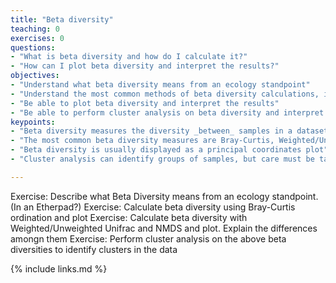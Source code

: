 ```yaml
---
title: "Beta diversity"
teaching: 0
exercises: 0
questions:
- "What is beta diversity and how do I calculate it?"
- "How can I plot beta diversity and interpret the results?"
objectives:
- "Understand what beta diversity means from an ecology standpoint"
- "Understand the most common methods of beta diversity calculations, including their relative strengths and weaknesses"
- "Be able to plot beta diversity and interpret the results"
- "Be able to perform cluster analysis on beta diversity and interpret the results"
keypoints:
- "Beta diversity measures the diversity _between_ samples in a dataset"
- "The most common beta diversity measures are Bray-Curtis, Weighted/Unweighted Unifrac, and NMDS"
- "Beta diversity is usually displayed as a principal coordinates plot"
- "Cluster analysis can identify groups of samples, but care must be taken to be sure the groups are meaningful"

---
```


Exercise: Describe what Beta Diversity means from an ecology standpoint. (In an Etherpad?)
Exercise: Calculate beta diversity using Bray-Curtis ordination and plot
Exercise: Calculate beta diversity with Weighted/Unweighted Unifrac and NMDS and plot. Explain the differences amongn them
Exercise: Perform cluster analysis on the above beta diversities to identify clusters in the data

{% include links.md %}

